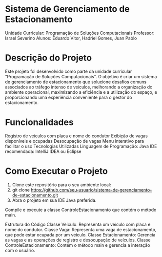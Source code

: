 # Sistema de Gerenciamento de Estacionamento

Unidade Curricular: Programação de Soluções Computacionais
Professor: Israel Severino
Alunos: Eduardo Vitor, Hadriel Gomes, Juan Pablo

# Descrição do Projeto
Este projeto foi desenvolvido como parte da unidade curricular "Programação de Soluções Computacionais". O objetivo é criar um sistema de gerenciamento de estacionamento que solucione desafios comuns associados ao tráfego intenso de veículos, melhorando a organização do ambiente operacional, maximizando a eficiência e a utilização do espaço, e proporcionando uma experiência conveniente para o gestor do estacionamento.

# Funcionalidades
Registro de veículos com placa e nome do condutor
Exibição de vagas disponíveis e ocupadas
Desocupação de vagas
Menu interativo para facilitar o uso
Tecnologias Utilizadas
Linguagem de Programação: Java
IDE recomendada: IntelliJ IDEA ou Eclipse

# Como Executar o Projeto
1. Clone este repositório para o seu ambiente local:
2. git clone https://github.com/seu-usuario/sistema-de-gerenciamento-de-estacionamento.git
3. Abra o projeto em sua IDE Java preferida.

Compile e execute a classe ControleEstacionamento que contém o método main.

Estrutura do Código
Classe Veiculo: Representa um veículo com placa e nome do condutor.
Classe Vaga: Representa uma vaga de estacionamento, que pode estar ocupada por um veículo.
Classe Estacionamento: Gerencia as vagas e as operações de registro e desocupação de veículos.
Classe ControleEstacionamento: Contém o método main e gerencia a interação com o usuário.
